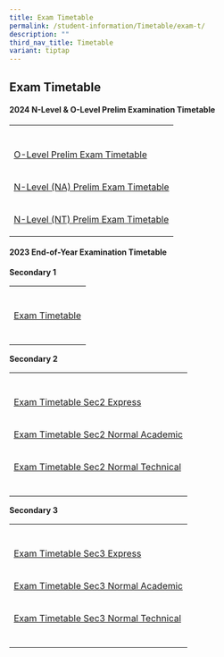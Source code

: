 ```yaml
---
title: Exam Timetable
permalink: /student-information/Timetable/exam-t/
description: ""
third_nav_title: Timetable
variant: tiptap
---
```

<h2>Exam Timetable</h2>
<h4>2024 N-Level &amp; O-Level Prelim Examination Timetable</h4>
<table style="minWidth: 25px">
<colgroup>
<col>
</colgroup>
<tbody>
<tr>
<th rowspan="1" colspan="1">
<p></p>
</th>
</tr>
<tr>
<td rowspan="1" colspan="1">
<p><a href="/files/EXAM/2024_O_PRELIM_TIMETABLE.pdf" rel="noopener noreferrer nofollow" target="_blank">O-Level Prelim Exam Timetable</a>
</p>
</td>
</tr>
<tr>
<td rowspan="1" colspan="1">
<p><a href="/files/EXAM/2024_NA_PRELIM_TIMETABLE.pdf" rel="noopener noreferrer nofollow" target="_blank">N-Level (NA) Prelim Exam Timetable</a>
</p>
</td>
</tr>
<tr>
<td rowspan="1" colspan="1">
<p><a href="/files/EXAM/2024_NT_PRELIM_TIMETABLE.pdf" rel="noopener noreferrer nofollow" target="_blank">N-Level (NT) Prelim Exam Timetable</a>
</p>
</td>
</tr>
</tbody>
</table>
<h4>2023 End-of-Year Examination Timetable</h4>
<p><strong>Secondary 1</strong>
</p>
<table style="minWidth: 25px">
<colgroup>
<col>
</colgroup>
<tbody>
<tr>
<th rowspan="1" colspan="1">
<p></p>
</th>
</tr>
<tr>
<td rowspan="1" colspan="1">
<p><a href="/files/EXAM/eoy%20timetable_2023_sec%201_v2.pdf" rel="noopener noreferrer nofollow" target="_blank">Exam Timetable</a>
</p>
</td>
</tr>
<tr>
<td rowspan="1" colspan="1">
<p></p>
</td>
</tr>
</tbody>
</table>
<p><strong>Secondary 2</strong>
</p>
<table style="minWidth: 25px">
<colgroup>
<col>
</colgroup>
<tbody>
<tr>
<th rowspan="1" colspan="1">
<p></p>
</th>
</tr>
<tr>
<td rowspan="1" colspan="1">
<p><a href="/files/EXAM/eoy%20timetable_2023_2exp_v2.pdf" rel="noopener noreferrer nofollow" target="_blank">Exam Timetable Sec2 Express</a>
</p>
</td>
</tr>
<tr>
<td rowspan="1" colspan="1">
<p><a href="/files/EXAM/eoy%20timetable_2023_2na_v2.pdf" rel="noopener noreferrer nofollow" target="_blank">Exam Timetable Sec2 Normal Academic</a>
</p>
</td>
</tr>
<tr>
<td rowspan="1" colspan="1">
<p><a href="/files/EXAM/eoy%20timetable_2023_2nt_v2.pdf" rel="noopener noreferrer nofollow" target="_blank">Exam Timetable Sec2 Normal Technical</a>
</p>
</td>
</tr>
<tr>
<td rowspan="1" colspan="1">
<p></p>
</td>
</tr>
</tbody>
</table>
<p><strong>Secondary 3</strong>
</p>
<table style="minWidth: 25px">
<colgroup>
<col>
</colgroup>
<tbody>
<tr>
<th rowspan="1" colspan="1">
<p></p>
</th>
</tr>
<tr>
<td rowspan="1" colspan="1">
<p><a href="/files/EXAM/eoy%20timetable_2023_3exp_v2.pdf" rel="noopener noreferrer nofollow" target="_blank">Exam Timetable Sec3 Express</a>
</p>
</td>
</tr>
<tr>
<td rowspan="1" colspan="1">
<p><a href="/files/EXAM/eoy%20timetable_2023_3na_v2.pdf" rel="noopener noreferrer nofollow" target="_blank">Exam Timetable Sec3 Normal Academic</a>
</p>
</td>
</tr>
<tr>
<td rowspan="1" colspan="1">
<p><a href="/files/EXAM/eoy%20timetable_2023_3nt_v2.pdf" rel="noopener noreferrer nofollow" target="_blank">Exam Timetable Sec3 Normal Technical</a>
</p>
</td>
</tr>
<tr>
<td rowspan="1" colspan="1">
<p></p>
</td>
</tr>
</tbody>
</table>
<p></p>